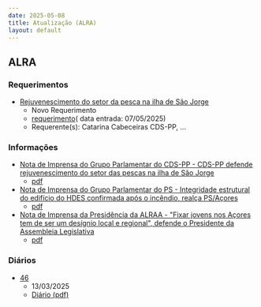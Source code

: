 ```yaml
---
date: 2025-05-08
title: Atualização (ALRA)
layout: default
---
```

## ALRA

### Requerimentos

* [Rejuvenescimento do setor da pesca na ilha de São Jorge](http://base.alra.pt:82/4DACTION/w_pesquisa_registo/4/8824)
  * Novo Requerimento
  * [requerimento](http://base.alra.pt:82/Doc_Req/XIIIreque347.pdf)( data entrada: 07/05/2025)
  * Requerente(s): Catarina Cabeceiras CDS-PP, ...

### Informações

* [Nota de Imprensa do Grupo Parlamentar do CDS-PP - CDS-PP defende rejuvenescimento do setor das pescas na ilha de São Jorge](http://base.alra.pt:82/4DACTION/w_pesquisa_registo/8/21587)
  * [pdf](http://base.alra.pt:82/Doc_Noticias/NI21587.pdf)
* [Nota de Imprensa do Grupo Parlamentar do PS - Integridade estrutural do edifício do HDES confirmada após o incêndio, realça PS/Açores](http://base.alra.pt:82/4DACTION/w_pesquisa_registo/8/21588)
  * [pdf](http://base.alra.pt:82/Doc_Noticias/NI21588.pdf)
* [Nota de Imprensa da Presidência da ALRAA - "Fixar jovens nos Açores tem de ser um desígnio local e regional", defende o Presidente da Assembleia Legislativa](http://base.alra.pt:82/4DACTION/w_pesquisa_registo/8/21589)
  * [pdf](http://base.alra.pt:82/Doc_Noticias/NI21589.pdf)

### Diários

* [46](http://base.alra.pt:82/4DACTION/w_pesquisa_registo/10/2864)
  * 13/03/2025
  * [Diário (pdf)](http://base.alra.pt:82/Diario/XIII46.pdf)

